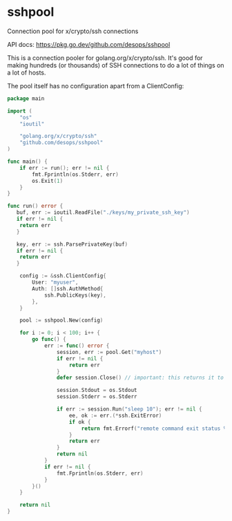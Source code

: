 # sshpool
Connection pool for x/crypto/ssh connections

API docs: https://pkg.go.dev/github.com/desops/sshpool

This is a connection pooler for golang.org/x/crypto/ssh. It's good for making hundreds (or thousands) of SSH connections to do a lot of things on a lot of hosts.

The pool itself has no configuration apart from a ClientConfig:

```go
package main

import (
	"os"
	"ioutil"

	"golang.org/x/crypto/ssh"
	"github.com/desops/sshpool"
)

func main() {
	if err := run(); err != nil {
		fmt.Fprintln(os.Stderr, err)
		os.Exit(1)
	}
}

func run() error {
   buf, err := ioutil.ReadFile("./keys/my_private_ssh_key")
   if err != nil {
   	return err
   }

   key, err := ssh.ParsePrivateKey(buf)
   if err != nil {
   	return err
   }

	config := &ssh.ClientConfig{
		User: "myuser",
		Auth: []ssh.AuthMethod{
			ssh.PublicKeys(key),
		},
	}

	pool := sshpool.New(config)

	for i := 0; i < 100; i++ {
		go func() {
			err := func() error {
				session, err := pool.Get("myhost")
				if err != nil {
					return err
				}
				defer session.Close() // important: this returns it to the pool

				session.Stdout = os.Stdout
				session.Stderr = os.Stderr

				if err := session.Run("sleep 10"); err != nil {
					ee, ok := err.(*ssh.ExitError)
					if ok {
						return fmt.Errorf("remote command exit status %d", ee.ExitStatus())
					}
					return err
				}
				return nil
			}
			if err != nil {
				fmt.Fprintln(os.Stderr, err)
			}
		}()
	}

	return nil
}
```
